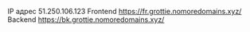 IP адрес 51.250.106.123
Frontend https://fr.grottie.nomoredomains.xyz/
Backend https://bk.grottie.nomoredomains.xyz/